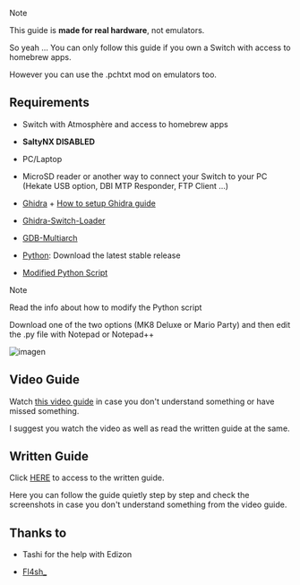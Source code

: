 >[!NOTE]
This guide is **made for real hardware**, not emulators.

So yeah ... You can only follow this guide if you own a Switch with access to homebrew apps.

However you can use the .pchtxt mod on emulators too.

## Requirements

- Switch with Atmosphère and access to homebrew apps

- **SaltyNX DISABLED**

- PC/Laptop

- MicroSD reader or another way to connect your Switch to your PC (Hekate USB option, DBI MTP Responder, FTP Client ...)

- [Ghidra](https://github.com/NationalSecurityAgency/ghidra/releases) + [How to setup Ghidra guide](https://github.com/StevensND/ghidra-port-mods-guide/blob/main/Ghidra/SetupGhidra.md)

- [Ghidra-Switch-Loader](https://github.com/StevensND/Ghidra-Switch-Loader/releases)

- [GDB-Multiarch](https://static.grumpycoder.net/pixel/gdb-multiarch-windows/)

- [Python](https://www.python.org/downloads/windows/): Download the latest stable release

- [Modified Python Script](https://github.com/StevensND/ghidra-port-mods-guide/tree/main/Aspect%20Ratio%20Mod%20Guide/Files%20Required/Specific%20scripts)

>[!NOTE]
Read the info about how to modify the Python script

Download one of the two options (MK8 Deluxe or Mario Party) and then edit the .py file with Notepad or Notepad++

![imagen](https://i.imgur.com/OoCWkDf.png)

## Video Guide

Watch [this video guide](https://youtu.be/yYCi-7oRp2I?si=wnZd-NDiwyNdD3Jx) in case you don't understand something or have missed something.

I suggest you watch the video as well as read the written guide at the same.

## Written Guide

Click [HERE](https://github.com/StevensND/ghidra-port-mods-guide/tree/main/Switch%20Guides/Edizon/Resolution%20Cheat/Written%20Guide) to access to the written guide.

Here you can follow the guide quietly step by step and check the screenshots in case you don't understand something from the video guide.

## Thanks to

- Tashi for the help with Edizon

- [Fl4sh_](https://github.com/Fl4sh9174/)
